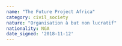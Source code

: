 ```yaml
---
name: "The Future Project Africa"
category: civil_society
nature: "Organisation à but non lucratif"
nationality: NGA
date_signed: '2018-11-12'
---
```

    